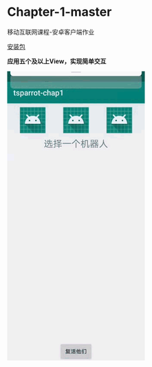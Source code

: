 # Chapter-1-master
移动互联网课程-安卓客户端作业

[安装包](https://github-production-release-asset-2e65be.s3.amazonaws.com/249500088/cd62bd00-83de-11ea-9720-e58b43061419?X-Amz-Algorithm=AWS4-HMAC-SHA256&X-Amz-Credential=AKIAIWNJYAX4CSVEH53A%2F20200421%2Fus-east-1%2Fs3%2Faws4_request&X-Amz-Date=20200421T064632Z&X-Amz-Expires=300&X-Amz-Signature=aa3c8b59897bc0ca7643eeac8151bc0d780845a6b941b901a24638c02ae12981&X-Amz-SignedHeaders=host&actor_id=32817183&repo_id=249500088&response-content-disposition=attachment%3B%20filename%3Dtsparrot-chap1.apk&response-content-type=application%2Fvnd.android.package-archive)

**应用五个及以上View，实现简单交互**

![效果1](https://github.com/tsparrot/Chapter-1-master/blob/master/pic/1.gif)


